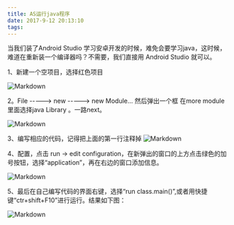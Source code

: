 ```yaml
---
title: AS运行java程序
date: 2017-9-12 20:13:10
tags:
---
```



当我们装了Android Studio 学习安卓开发的时候，难免会要学习java，这时候，难道在重新装一个编译器吗？不需要，我们直接用 Android Studio 就可以。

1、新建一个空项目，选择红色项目

![Markdown](http://i2.bvimg.com/595109/7b4eac1d9c716d00.png)

2。File ----->  new -----> new Module...   然后弹出一个框  在more module 里面选择java  Library 。一路next。

![Markdown](http://i2.bvimg.com/595109/ff7adf52fa1c5164.png)



3、编写相应的代码，记得把上面的第一行注释掉
![Markdown](http://i2.bvimg.com/595109/9ca744510dbd7061.png)


4、配置，点击 run -> edit configuration，在新弹出的窗口的上方点击绿色的加号按钮，选择“application”，再在右边的窗口添加信息。

![Markdown](http://i2.bvimg.com/595109/0cf9c3dc566d59dc.png)

5、最后在自己编写代码的界面右键，选择“run class.main()”,或者用快捷键“ctr+shift+F10”进行运行。结果如下图：

![Markdown](http://i2.bvimg.com/595109/a9f032e5457653a9.png)
